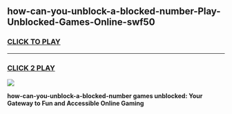 
## how-can-you-unblock-a-blocked-number-Play-Unblocked-Games-Online-swf50
<h3>
<a href="https://premium76.site?title=how-can-you-unblock-a-blocked-number&ref=25A">CLICK TO PLAY</a></h3>
<hr>

<h3>
<a href="https://premium76.site?title=how-can-you-unblock-a-blocked-number&ref=25A">CLICK 2 PLAY</a>
  
</h3>

<a href="https://premium76.site?title=how-can-you-unblock-a-blocked-number&ref=25A"><img src="https://clearcache.store/games.png"></a>


**how-can-you-unblock-a-blocked-number games unblocked: Your Gateway to Fun and Accessible Online Gaming**
